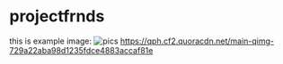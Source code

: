 # projectfrnds
this is example image:
![pics](sounderyuki.jpg)
https://qph.cf2.quoracdn.net/main-qimg-729a22aba98d1235fdce4883accaf81e
